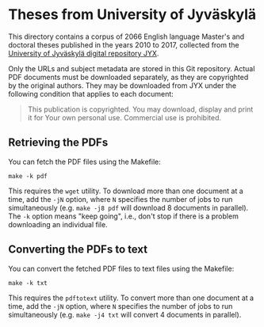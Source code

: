 # Theses from University of Jyväskylä

This directory contains a corpus of 2066 English language Master's and
doctoral theses published in the years 2010 to 2017, collected from the
[University of Jyväskylä digital repository JYX](https://jyx2.jyu.fi).

Only the URLs and subject metadata are stored in this Git repository. Actual
PDF documents must be downloaded separately, as they are copyrighted by the
original authors. They may be downloaded from JYX under the following
condition that applies to each document:

> This publication is copyrighted. You may download, display and print it for Your own personal use. Commercial use is prohibited.

## Retrieving the PDFs

You can fetch the PDF files using the Makefile:

    make -k pdf

This requires the `wget` utility. To download more than one document at a time,
add the `-jN` option, where `N` specifies the number of jobs to run
simultaneously (e.g. `make -j8 pdf` will download 8 documents in parallel).
The `-k` option means "keep going", i.e., don't stop if there is a problem
downloading an individual file.

## Converting the PDFs to text

You can convert the fetched PDF files to text files using the Makefile:

    make -k txt

This requires the `pdftotext` utility. To convert more than one document at a time,
add the `-jN` option, where `N` specifies the number of jobs to run
simultaneously (e.g. `make -j4 txt` will convert 4 documents in parallel).
